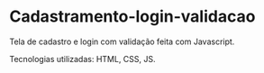 # Cadastramento-login-validacao
Tela de cadastro e login com 
validação feita com Javascript.

Tecnologias utilizadas:
HTML, CSS, JS.
